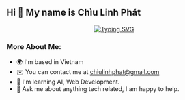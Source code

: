 ## Hi 👋 My name is Chìu Linh Phát

<p align="center">
    <a href="https://git.io/typing-svg"><img src="https://readme-typing-svg.herokuapp.com?font=Fira+Code&size=25&duration=3000&pause=1000&color=33FFFF&center=true&vCenter=true&width=477&lines=Backend+Developer" alt="Typing SVG" /></a>
</p>

### More About Me:

* 🌍 I'm based in Vietnam 
* ✉️ You can contact me at [chiulinhphat@gmail.com](chiulinhphat@gmail.com)
* 🧠 I'm learning AI, Web Development.
* 💬 Ask me about anything tech related, I am happy to help.
